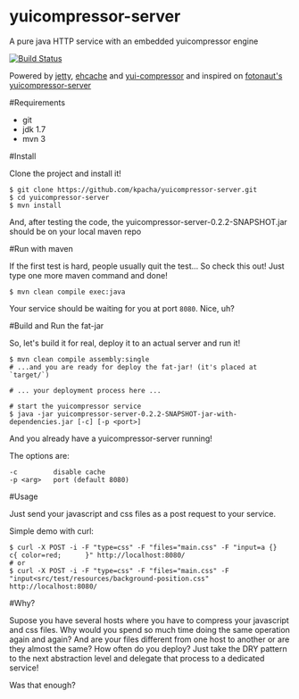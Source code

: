 yuicompressor-server
====================

A pure java HTTP service with an embedded yuicompressor engine

[![Build Status](https://travis-ci.org/softonic/yuicompressor-server.png?branch=master)](https://travis-ci.org/softonic/yuicompressor-server)

Powered by [jetty](http://www.eclipse.org/jetty/), [ehcache](http://ehcache.org/) and [yui-compressor](http://yui.github.com/yuicompressor/) and inspired on [fotonaut's yuicompressor-server](https://github.com/fotonauts/yuicompressor-server/)

#Requirements

* git
* jdk 1.7
* mvn 3

#Install

Clone the project and install it!

	$ git clone https://github.com/kpacha/yuicompressor-server.git
	$ cd yuicompressor-server
	$ mvn install

And, after testing the code, the yuicompressor-server-0.2.2-SNAPSHOT.jar should be on your local maven repo

#Run with maven

If the first test is hard, people usually quit the test... So check this out! Just type one more maven command and done! 

	$ mvn clean compile exec:java

Your service should be waiting for you at port `8080`. Nice, uh?

#Build and Run the fat-jar

So, let's build it for real, deploy it to an actual server and run it!

	$ mvn clean compile assembly:single
	# ...and you are ready for deploy the fat-jar! (it's placed at `target/`)

	# ... your deployment process here ...

	# start the yuicompressor service
	$ java -jar yuicompressor-server-0.2.2-SNAPSHOT-jar-with-dependencies.jar [-c] [-p <port>]

And you already have a yuicompressor-server running!

The options are:

	-c         disable cache
	-p <arg>   port (default 8080)

#Usage

Just send your javascript and css files as a post request to your service.

Simple demo with curl:

	$ curl -X POST -i -F "type=css" -F "files="main.css" -F "input=a {}       c{ color=red;      }" http://localhost:8080/
	# or
	$ curl -X POST -i -F "type=css" -F "files="main.css" -F "input<src/test/resources/background-position.css" http://localhost:8080/

#Why?

Supose you have several hosts where you have to compress your javascript and css files. Why would you spend so much time doing the same operation again and again? And are your files different from one host to another or are they almost the same? How often do you deploy? Just take the DRY pattern to the next abstraction level and delegate that process to a dedicated service!

Was that enough?
